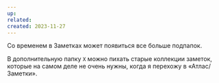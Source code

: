 ```yaml
---
up: 
related: 
created: 2023-11-27
---
```

Со временем в Заметках может появиться все больше подпапок.

В дополнительную папку `X` можно пихать старые коллекции заметок, которые на самом деле не очень нужны, когда я перехожу в «Атлас/Заметки».